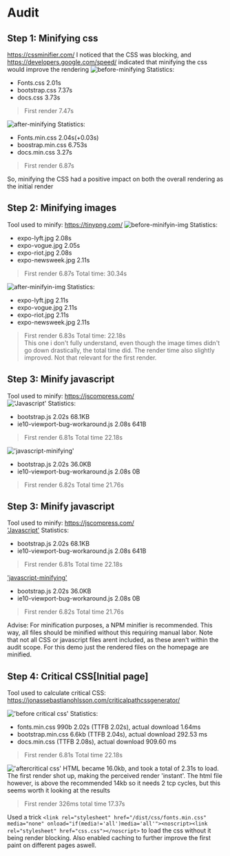 # Audit

## Step 1: Minifying css
https://cssminifier.com/
I noticed that the CSS was blocking, and https://developers.google.com/speed/ indicated that minifying the css would improve the rendering
![before-minifying](auditimg/before-minified-css.png)
Statistics: 
* Fonts.css 2.01s
* bootstrap.css 7.37s
* docs.css 3.73s
> First render 7.47s

![after-minifying](auditimg/css-after-minification.png)
Statistics: 
* Fonts.min.css 2.04s(+0.03s)
* boostrap.min.css 6.753s
* docs.min.css 3.27s
> First render 6.87s

So, minifying the CSS had a positive impact on both the overall rendering as the initial render  

## Step 2: Minifying images
Tool used to minify: https://tinypng.com/
![before-minifyin-img](auditimg/before-minified-images.png)
Statistics: 
* expo-lyft.jpg 2.08s
* expo-vogue.jpg 2.05s
* expo-riot.jpg 2.08s
* expo-newsweek.jpg 2.11s
> First render 6.87s
Total time: 30.34s  

![after-minifyin-img](auditimg/b4-images.png)
Statistics:
* expo-lyft.jpg 2.11s
* expo-vogue.jpg 2.11s
* expo-riot.jpg 2.11s
* expo-newsweek.jpg 2.11s
> First render 6.83s
Total time: 22.18s  
This one i don't fully understand, even though the image times didn't go down drastically, the total time did. The render time also slightly improved. Not that relevant for the first render.

## Step 3: Minify javascript
Tool used to minify: https://jscompress.com/  
!['Javascript'](auditimg/before-js-minifying.png)
Statistics:
* bootstrap.js 2.02s 68.1KB
* ie10-viewport-bug-workaround.js 2.08s 641B
> First render 6.81s
Total time 22.18s

!['javascript-minifying'](auditimg/after-js-minifying.png)
* bootstrap.js 2.02s 36.0KB
* ie10-viewport-bug-workaround.js 2.08s 0B
> First render 6.82s
Total time 21.76s 


## Step 3: Minify javascript
Tool used to minify: https://jscompress.com/  
['Javascript'](auditimg/before-js-minifying.png)
Statistics:
* bootstrap.js 2.02s 68.1KB
* ie10-viewport-bug-workaround.js 2.08s 641B
> First render 6.81s
Total time 22.18s

['javascript-minifying'](auditimg/after-js-minifying.png)
* bootstrap.js 2.02s 36.0KB
* ie10-viewport-bug-workaround.js 2.08s 0B
> First render 6.82s
Total time 21.76s 

Advise: For minification purposes, a NPM minifier is recommended. This way, all files should be minified without this requiring manual labor. Note that not all CSS or javascript files arent included, as these aren't within the audit scope. For this demo just the rendered files on the homepage are minified.  


## Step 4: Critical CSS[Initial page]
Tool used to calculate critical CSS: https://jonassebastianohlsson.com/criticalpathcssgenerator/ 

!['before critical css'](auditimg/before-critical-css.png)
Statistics:
* fonts.min.css 990b 2.02s (TTFB 2.02s), actual download 1.64ms
* bootstrap.min.css 6.6kb (TTFB 2.04s), actual download 292.53 ms 
* docs.min.css (TTFB 2.08s), actual download 909.60 ms
> First render 6.81s
Total time 22.18s

!['aftercritical css'](auditimg/after-critical-css.png)
HTML became 16.0kb, and took a total of 2.31s to load. The first render shot up, making the perceived render 'instant'. The html file however, is above the recommended 14kb so it needs 2 tcp cycles, but this seems worth it looking at the results 
> First render 326ms
total time 17.37s

Used a trick   `<link rel="stylesheet" href="/dist/css/fonts.min.css" media="none" onload="if(media!='all')media='all'"><noscript><link rel="stylesheet" href="css.css"></noscript>` to load the css without it being render blocking. Also enabled caching to further improve the first paint on different pages aswell.

